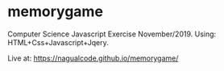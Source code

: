 # memorygame
Computer Science Javascript Exercise
November/2019.
Using: HTML+Css+Javascript+Jqery.

Live at: https://nagualcode.github.io/memorygame/
